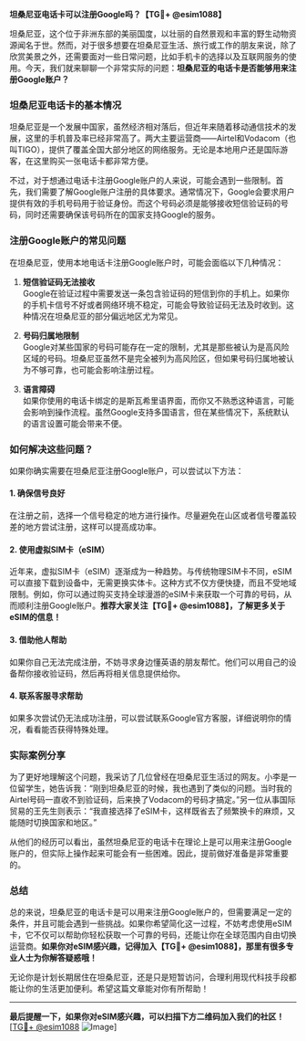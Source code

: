 **坦桑尼亚电话卡可以注册Google吗？【TG💪+ @esim1088】**

坦桑尼亚，这个位于非洲东部的美丽国度，以壮丽的自然景观和丰富的野生动物资源闻名于世。然而，对于很多想要在坦桑尼亚生活、旅行或工作的朋友来说，除了欣赏美景之外，还需要面对一些日常问题，比如手机卡的选择以及互联网服务的使用。今天，我们就来聊聊一个非常实际的问题：**坦桑尼亚的电话卡是否能够用来注册Google账户？**

### 坦桑尼亚电话卡的基本情况

坦桑尼亚是一个发展中国家，虽然经济相对落后，但近年来随着移动通信技术的发展，这里的手机普及率已经非常高了。两大主要运营商——Airtel和Vodacom（也叫TIGO），提供了覆盖全国大部分地区的网络服务。无论是本地用户还是国际游客，在这里购买一张电话卡都非常方便。

不过，对于想通过电话卡注册Google账户的人来说，可能会遇到一些限制。首先，我们需要了解Google账户注册的具体要求。通常情况下，Google会要求用户提供有效的手机号码用于验证身份。而这个号码必须是能够接收短信验证码的号码，同时还需要确保该号码所在的国家支持Google的服务。

### 注册Google账户的常见问题

在坦桑尼亚，使用本地电话卡注册Google账户时，可能会面临以下几种情况：

1. **短信验证码无法接收**  
   Google在验证过程中需要发送一条包含验证码的短信到你的手机上。如果你的手机卡信号不好或者网络环境不稳定，可能会导致验证码无法及时收到。这种情况在坦桑尼亚的部分偏远地区尤为常见。

2. **号码归属地限制**  
   Google对某些国家的号码可能存在一定的限制，尤其是那些被认为是高风险区域的号码。坦桑尼亚虽然不是完全被列为高风险区，但如果号码归属地被认为不够可靠，也可能会影响注册过程。

3. **语言障碍**  
   如果你使用的电话卡绑定的是斯瓦希里语界面，而你又不熟悉这种语言，可能会影响到操作流程。虽然Google支持多国语言，但在某些情况下，系统默认的语言设置可能会带来不便。

### 如何解决这些问题？

如果你确实需要在坦桑尼亚注册Google账户，可以尝试以下方法：

#### 1. 确保信号良好
在注册之前，选择一个信号稳定的地方进行操作。尽量避免在山区或者信号覆盖较差的地方尝试注册，这样可以提高成功率。

#### 2. 使用虚拟SIM卡（eSIM）
近年来，虚拟SIM卡（eSIM）逐渐成为一种趋势。与传统物理SIM卡不同，eSIM可以直接下载到设备中，无需更换实体卡。这种方式不仅方便快捷，而且不受地域限制。例如，你可以通过购买支持全球漫游的eSIM卡来获取一个可靠的号码，从而顺利注册Google账户。**推荐大家关注【TG💪+ @esim1088】，了解更多关于eSIM的信息！**

#### 3. 借助他人帮助
如果你自己无法完成注册，不妨寻求身边懂英语的朋友帮忙。他们可以用自己的设备帮你接收验证码，然后再将相关信息提供给你。

#### 4. 联系客服寻求帮助
如果多次尝试仍无法成功注册，可以尝试联系Google官方客服，详细说明你的情况，看看能否获得特殊处理。

### 实际案例分享

为了更好地理解这个问题，我采访了几位曾经在坦桑尼亚生活过的网友。小李是一位留学生，她告诉我：“刚到坦桑尼亚的时候，我也遇到了类似的问题。当时我的Airtel号码一直收不到验证码，后来换了Vodacom的号码才搞定。”另一位从事国际贸易的王先生则表示：“我直接选择了eSIM卡，这样既省去了频繁换卡的麻烦，又能随时切换国家和地区。”

从他们的经历可以看出，虽然坦桑尼亚的电话卡在理论上是可以用来注册Google账户的，但实际上操作起来可能会有一些困难。因此，提前做好准备是非常重要的。

### 总结

总的来说，坦桑尼亚的电话卡是可以用来注册Google账户的，但需要满足一定的条件，并且可能会遇到一些挑战。如果你希望简化这一过程，不妨考虑使用eSIM卡，它不仅可以帮助你轻松获取一个可靠的号码，还能让你在全球范围内自由切换运营商。**如果你对eSIM感兴趣，记得加入【TG💪+ @esim1088】，那里有很多专业人士为你解答疑惑哦！**

无论你是计划长期居住在坦桑尼亚，还是只是短暂访问，合理利用现代科技手段都能让你的生活更加便利。希望这篇文章能对你有所帮助！

---

**最后提醒一下，如果你对eSIM感兴趣，可以扫描下方二维码加入我们的社区！** [[TG💪+ @esim1088](https://t.me/s/esim1088) ![Image](https://i.postimg.cc/4NQfJmqS/Snipaste-2025-05-13-00-14-12.png)]